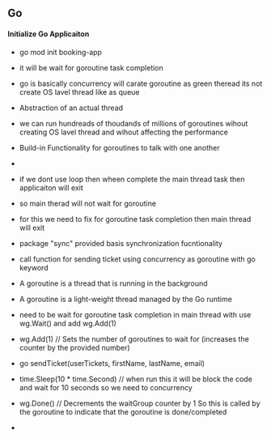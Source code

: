 ## Go

#### Initialize Go Applicaiton
- go mod init booking-app

- it will be wait for goroutine task completion
- go is basically concurrency will carate goroutine as green theread its not create OS lavel thread like as queue
- Abstraction of an actual thread
- we can run hundreads of thoudands of millions of goroutines wihout creating OS lavel thread and wihout affecting the performance
- Build-in Functionality for goroutines to talk with one another
- 
- if we dont use loop then wheen complete the main thread task then applicaiton will exit
-  so main therad will not wait for goroutine
-  for this we need to fix for goroutine task completion then main thread will exit
-  package "sync" provided basis synchronization fucntionality

- call function for sending ticket using concurrency as goroutine with go keyword
- A goroutine is a thread that is running in the background
- A goroutine is a light-weight thread managed by the Go runtime
- need to be wait for goroutine task completion in main thread with use wg.Wait() and add wg.Add(1)
- wg.Add(1) // Sets the number of goroutines to wait for (increases the counter by the provided number)
- go sendTicket(userTickets, firstName, lastName, email)
- time.Sleep(10 * time.Second) // when run this it will be block the code and wait for 10 seconds so we need to concurrency 
- wg.Done() // Decrements the waitGroup counter by 1 So this is called by the goroutine to indicate that the goroutine is done/completed

- 
